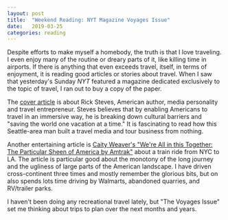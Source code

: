 ```yaml
---
layout: post
title:  "Weekend Reading: NYT Magazine Voyages Issue"
date:   2019-03-25
categories: reading
---
```

Despite efforts to make myself a homebody, the truth is that I love traveling. I even enjoy many of the routine or dreary parts of it, like killing time in airports. If there is anything that even exceeds travel, itself, in terms of enjoyment, it is reading good articles or stories about travel.  When I saw that yesterday's Sunday *NYT* featured a magazine dedicated exclusively to the topic of travel, I ran out to buy a copy of the paper.

The [cover article](https://www.nytimes.com/interactive/2019/03/20/magazine/rick-steves-travel-world.html) is about Rick Steves, American author, media personality and travel entrepreneur. Steves believes that by enabling Americans to travel in an immersive way, he is breaking down cultural barriers and "saving the world one vacation at a time." It is fascinating to read how this Seattle-area man built a travel media and tour business from nothing.

Another entertaining article is [Caity Weaver's "We're All in this Together: The Particular Sheen of America by Amtrak"](https://www.nytimes.com/interactive/2019/03/20/magazine/train-across-america-amtrak.html) about a train ride from NYC to LA. The article is particular good about the monotony of the long journey and the ugliness of large parts of the American landscape. I have driven cross-continent three times and mostly remember the glorious bits, but on also spends lots time driving by Walmarts, abandoned quarries, and RV/trailer parks.

I haven't been doing any recreational travel lately, but "The Voyages Issue" set me thinking about trips to plan over the next months and years.
